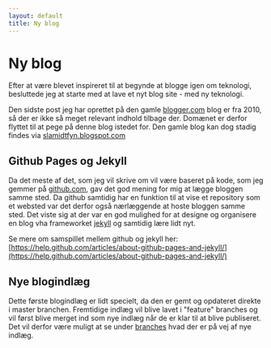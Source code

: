 ```yaml
---
layout: default
title: Ny blog
---
```

# Ny blog

Efter at være blevet inspireret til at begynde at blogge igen om teknologi, besluttede jeg at starte med at lave et nyt blog site - med ny teknologi.

Den sidste post jeg har oprettet på den gamle [blogger.com](https://blogger.com) blog er fra 2010, så der er ikke så meget relevant indhold tilbage der. Domænet er derfor flyttet til at pege på denne blog istedet for. Den gamle blog kan dog stadig findes via [slamidtfyn.blogspot.com](https://slamidtfyn.blogspot.com)

## Github Pages og Jekyll

Da det meste af det, som jeg vil skrive om vil være baseret på kode, som jeg gemmer på [github.com](https://github.com), gav det god mening for mig at lægge bloggen samme sted. Da github samtidig har en funktion til at vise et repository som et websted var det derfor også nærlæggende at hoste bloggen samme sted. Det viste sig at der var en god mulighed for at designe og organisere en blog vha frameworket [jekyll](https://github.com/jekyll/jekyll) og samtidig lære lidt nyt.

Se mere om samspillet mellem github og jekyll her: 
[https://help.github.com/articles/about-github-pages-and-jekyll/](https://help.github.com/articles/about-github-pages-and-jekyll/)

## Nye blogindlæg

Dette første blogindlæg er lidt specielt, da den er gemt og opdateret direkte i master branchen. Fremtidige indlæg vil blive lavet i "feature" branches og vil først blive merget ind som nye indlæg når de er klar til at blive publiseret. Det vil derfor være muligt at se under [branches](https://github.com/slamidtfyn/blog/branches) hvad der er på vej af nye indlæg.

